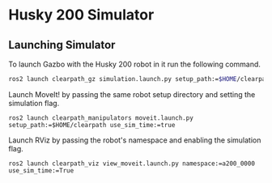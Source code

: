# Husky 200 Simulator
## Launching Simulator
To launch Gazbo with the Husky 200 robot in it run the following command.
```bash
ros2 launch clearpath_gz simulation.launch.py setup_path:=$HOME/clearpath
```

Launch MoveIt! by passing the same robot setup directory and setting the simulation flag.
```
ros2 launch clearpath_manipulators moveit.launch.py setup_path:=$HOME/clearpath use_sim_time:=true
```

Launch RViz by passing the robot's namespace and enabling the simulation flag.
```
ros2 launch clearpath_viz view_moveit.launch.py namespace:=a200_0000 use_sim_time:=True
```



